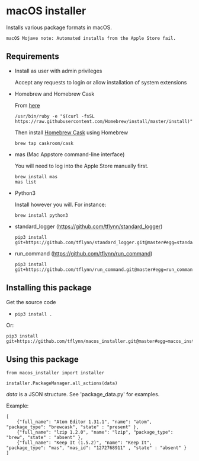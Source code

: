 # macOS installer

Installs various package formats in macOS.

    macOS Mojave note: Automated installs from the Apple Store fail.

## Requirements

* Install as user with admin privileges

  Accept any requests to login or allow installation of system extensions

* Homebrew and Homebrew Cask

  From [here](https://brew.sh/)
     
  ```    
  /usr/bin/ruby -e "$(curl -fsSL https://raw.githubusercontent.com/Homebrew/install/master/install)"
  ```
    
  Then install [Homebrew Cask](http://caskroom.io/) using Homebrew
    
  ```
  brew tap caskroom/cask
  ```
       
* mas (Mac Appstore command-line interface)

    You will need to log into the Apple Store manually first.

    ```
    brew install mas
    mas list
    ```

* Python3

  Install however you will. For instance:

  `brew install python3`
    
* standard_logger (https://github.com/tflynn/standard_logger)

    ```
    pip3 install git+https://github.com/tflynn/standard_logger.git@master#egg=standard_logger
    ```
    
* run_command (https://github.com/tflynn/run_command)

    ```
    pip3 install git+https://github.com/tflynn/run_command.git@master#egg=run_command
    ``` 

## Installing this package

Get the source code

  * `pip3 install .`
  
Or:

```
pip3 install git+https://github.com/tflynn/macos_installer.git@master#egg=macos_installer
``` 
  
  
## Using this package

```
from macos_installer import installer

installer.PackageManager.all_actions(data)
```

*data* is a JSON structure. See 'package_data.py' for examples.

Example:

```
[
    {"full_name": "Atom Editor 1.31.1", "name": "atom", "package_type": "brewcask", "state" : "present" },
    {"full_name": "lzip 1.2.0", "name": "lzip", "package_type": "brew", "state" : "absent" },
    {"full_name": "Keep It (1.5.2)", "name": "Keep It", "package_type": "mas", "mas_id": "1272768911" , "state" : "absent" }     
]
```

